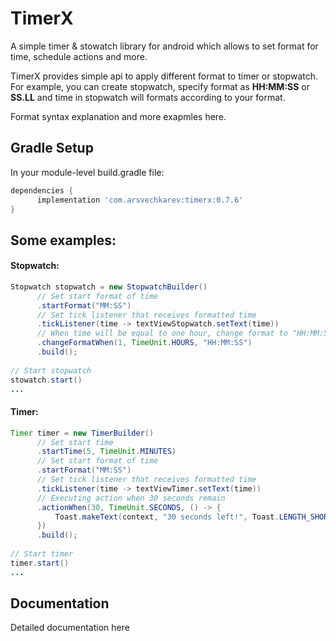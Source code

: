# TimerX
A simple timer & stowatch library for android which allows to set format for time, schedule actions and more.

TimerX provides simple api to apply different format to timer or stopwatch. For example, you can create stopwatch, specify format as **HH:MM:SS** or **SS.LL** and time in stopwatch will formats according to your format. 

Format syntax explanation and more exapmles here.

## Gradle Setup
In your module-level build.gradle file:
```groovy
dependencies {
      implementation 'com.arsvechkarev:timerx:0.7.6'
}
```


## Some examples:
#### Stopwatch:
```java
Stopwatch stopwatch = new StopwatchBuilder()
      // Set start format of time
      .startFormat("MM:SS")
      // Set tick listener that receives formatted time
      .tickListener(time -> textViewStopwatch.setText(time)) 
      // When time will be equal to one hour, change format to "HH:MM:SS"
      .changeFormatWhen(1, TimeUnit.HOURS, "HH:MM:SS")
      .build();
      
// Start stopwatch
stowatch.start()
...
```

#### Timer:
```java
Timer timer = new TimerBuilder()
      // Set start time
      .startTime(5, TimeUnit.MINUTES)
      // Set start format of time
      .startFormat("MM:SS")
      // Set tick listener that receives formatted time
      .tickListener(time -> textViewTimer.setText(time))
      // Executing action when 30 seсonds remain
      .actionWhen(30, TimeUnit.SECONDS, () -> {
          Toast.makeText(context, "30 seconds left!", Toast.LENGTH_SHORT).show();
      })
      .build();
      
// Start timer
timer.start()
...
```

## Documentation
Detailed documentation here
